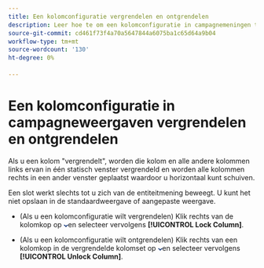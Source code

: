 ```yaml
---
title: Een kolomconfiguratie vergrendelen en ontgrendelen
description: Leer hoe te om een kolomconfiguratie in campagnemeningen te sluiten en te ontgrendelen.
source-git-commit: cd461f73f4a70a5647844a6075ba1c65d64a9b04
workflow-type: tm+mt
source-wordcount: '130'
ht-degree: 0%

---
```


# Een kolomconfiguratie in campagneweergaven vergrendelen en ontgrendelen

Als u een kolom &quot;vergrendelt&quot;, worden die kolom en alle andere kolommen links ervan in één statisch venster vergrendeld en worden alle kolommen rechts in een ander venster geplaatst waardoor u horizontaal kunt schuiven.

Een slot werkt slechts tot u zich van de entiteitmening beweegt. U kunt het niet opslaan in de standaardweergave of aangepaste weergave.

* (Als u een kolomconfiguratie wilt vergrendelen) Klik rechts van de kolomkop op ![Pijl-omlaag](/help/search-social-commerce/assets/arrow-down-dropdown.png "Pijl-omlaag")en selecteer vervolgens **[!UICONTROL Lock Column]**.

* (Als u een kolomconfiguratie wilt ontgrendelen) Klik rechts van een kolomkop in de vergrendelde kolomset op ![Pijl-omlaag](/help/search-social-commerce/assets/arrow-down-dropdown.png "Pijl-omlaag")en selecteer vervolgens **[!UICONTROL Unlock Column]**.
